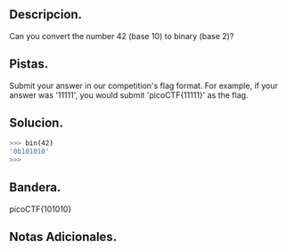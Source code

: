 ## Descripcion.
Can you convert the number 42 (base 10) to binary (base 2)?

## Pistas.
Submit your answer in our competition's flag format. For example, if your answer was '11111', you would submit 'picoCTF{11111}' as the flag.

## Solucion.
``` bash
>>> bin(42)
'0b101010'
>>>

```

## Bandera.
picoCTF{101010}

## Notas Adicionales.